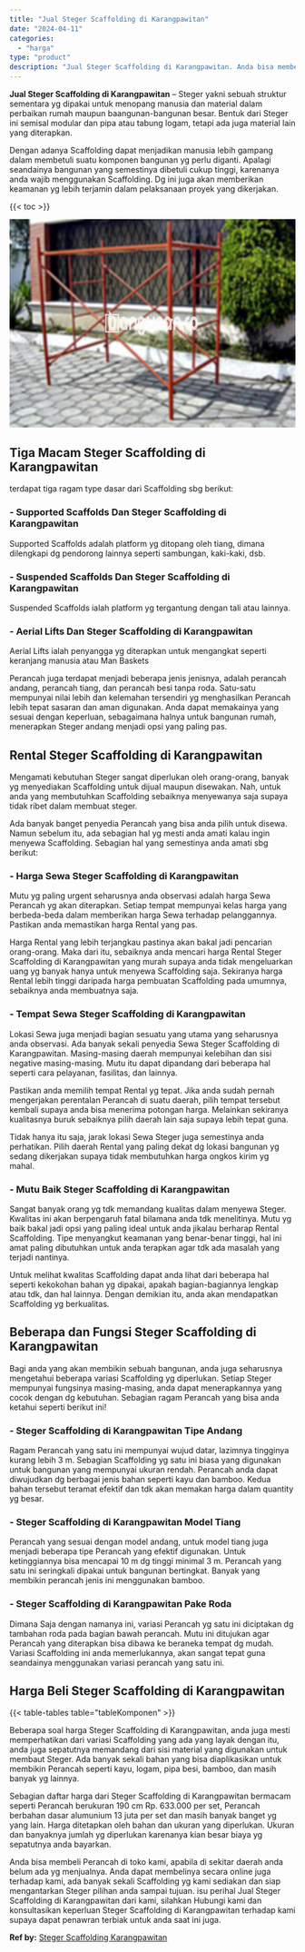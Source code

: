 ```yaml
---
title: "Jual Steger Scaffolding di Karangpawitan"
date: "2024-04-11"
categories: 
  - "harga"
type: "product"
description: "Jual Steger Scaffolding di Karangpawitan. Anda bisa membeli Perancah di toko kami, apabila di sekitar daerah anda belum ada yg menjualnya. Anda dapat membeli..."
---
```


**Jual Steger Scaffolding di Karangpawitan** – Steger yakni sebuah struktur sementara yg dipakai untuk menopang manusia dan material dalam perbaikan rumah maupun baangunan-bangunan besar. Bentuk dari Steger ini semisal modular dan pipa atau tabung logam, tetapi ada juga material lain yang diterapkan.

Dengan adanya Scaffolding dapat menjadikan manusia lebih gampang dalam membetuli suatu komponen bangunan yg perlu diganti. Apalagi seandainya bangunan yang semestinya dibetuli cukup tinggi, karenanya anda wajib menggunakan Scaffolding. Dg ini juga akan memberikan keamanan yg lebih terjamin dalam pelaksanaan proyek yang dikerjakan.

{{< toc >}}

![Jual Steger Scaffolding di Karangpawitan](/images/sewa-scaffolding-steger-19.png)

## Tiga Macam Steger Scaffolding di Karangpawitan

terdapat tiga ragam type dasar dari Scaffolding sbg berikut:

### \- Supported Scaffolds Dan Steger Scaffolding di Karangpawitan

Supported Scaffolds adalah platform yg ditopang oleh tiang, dimana dilengkapi dg pendorong lainnya seperti sambungan, kaki-kaki, dsb.

### \- Suspended Scaffolds Dan Steger Scaffolding di Karangpawitan

Suspended Scaffolds ialah platform yg tergantung dengan tali atau lainnya.

### \- Aerial Lifts Dan Steger Scaffolding di Karangpawitan

Aerial Lifts ialah penyangga yg diterapkan untuk mengangkat seperti keranjang manusia atau Man Baskets

Perancah juga terdapat menjadi beberapa jenis jenisnya, adalah perancah andang, perancah tiang, dan perancah besi tanpa roda. Satu-satu mempunyai nilai lebih dan kelemahan tersendiri yg menghasilkan Perancah lebih tepat sasaran dan aman digunakan. Anda dapat memakainya yang sesuai dengan keperluan, sebagaimana halnya untuk bangunan rumah, menerapkan Steger andang menjadi opsi yang paling pas.

## Rental Steger Scaffolding di Karangpawitan

Mengamati kebutuhan Steger sangat diperlukan oleh orang-orang, banyak yg menyediakan Scaffolding untuk dijual maupun disewakan. Nah, untuk anda yang membutuhkan Scaffolding sebaiknya menyewanya saja supaya tidak ribet dalam membuat steger.

Ada banyak banget penyedia Perancah yang bisa anda pilih untuk disewa. Namun sebelum itu, ada sebagian hal yg mesti anda amati kalau ingin menyewa Scaffolding. Sebagian hal yang semestinya anda amati sbg berikut:

### \- Harga Sewa Steger Scaffolding di Karangpawitan

Mutu yg paling urgent seharusnya anda observasi adalah harga Sewa Perancah yg akan diterapkan. Setiap tempat mempunyai kelas harga yang berbeda-beda dalam memberikan harga Sewa terhadap pelanggannya. Pastikan anda memastikan harga Rental yang pas.

Harga Rental yang lebih terjangkau pastinya akan bakal jadi pencarian orang-orang. Maka dari itu, sebaiknya anda mencari harga Rental Steger Scaffolding di Karangpawitan yang murah supaya anda tidak mengeluarkan uang yg banyak hanya untuk menyewa Scaffolding saja. Sekiranya harga Rental lebih tinggi daripada harga pembuatan Scaffolding pada umumnya, sebaiknya anda membuatnya saja.

### \- Tempat Sewa Steger Scaffolding di Karangpawitan

Lokasi Sewa juga menjadi bagian sesuatu yang utama yang seharusnya anda observasi. Ada banyak sekali penyedia Sewa Steger Scaffolding di Karangpawitan. Masing-masing daerah mempunyai kelebihan dan sisi negative masing-masing. Mutu itu dapat dipandang dari beberapa hal seperti cara pelayanan, fasilitas, dan lainnya.

Pastikan anda memilih tempat Rental yg tepat. Jika anda sudah pernah mengerjakan perentalan Perancah di suatu daerah, pilih tempat tersebut kembali supaya anda bisa menerima potongan harga. Melainkan sekiranya kualitasnya buruk sebaiknya pilih daerah lain saja supaya lebih tepat guna.

Tidak hanya itu saja, jarak lokasi Sewa Steger juga semestinya anda perhatikan. Pilih daerah Rental yang paling dekat dg lokasi bangunan yg sedang dikerjakan supaya tidak membutuhkan harga ongkos kirim yg mahal.

### \- Mutu Baik Steger Scaffolding di Karangpawitan

Sangat banyak orang yg tdk memandang kualitas dalam menyewa Steger. Kwalitas ini akan berpengaruh fatal bilamana anda tdk menelitinya. Mutu yg baik bakal jadi opsi yang paling ideal untuk anda jikalau berharap Rental Scaffolding. Tipe menyangkut keamanan yang benar-benar tinggi, hal ini amat paling dibutuhkan untuk anda terapkan agar tdk ada masalah yang terjadi nantinya.

Untuk melihat kwalitas Scaffolding dapat anda lihat dari beberapa hal seperti kekokohan bahan yg dipakai, apakah bagian-bagiannya lengkap atau tdk, dan hal lainnya. Dengan demikian itu, anda akan mendapatkan Scaffolding yg berkualitas.

## Beberapa dan Fungsi Steger Scaffolding di Karangpawitan

Bagi anda yang akan membikin sebuah bangunan, anda juga seharusnya mengetahui beberapa variasi Scaffolding yg diperlukan. Setiap Steger mempunyai fungsinya masing-masing, anda dapat menerapkannya yang cocok dengan dg kebutuhan. Sebagian ragam Perancah yang bisa anda ketahui seperti berikut ini!

### \- Steger Scaffolding di Karangpawitan Tipe Andang

Ragam Perancah yang satu ini mempunyai wujud datar, lazimnya tingginya kurang lebih 3 m. Sebagian Scaffolding yg satu ini biasa yang digunakan untuk bangunan yang mempunyai ukuran rendah. Perancah anda dapat diwujudkan dg berbagai jenis bahan seperti kayu dan bamboo. Kedua bahan tersebut teramat efektif dan tdk akan memakan harga dalam quantity yg besar.

### \- Steger Scaffolding di Karangpawitan Model Tiang

Perancah yang sesuai dengan model andang, untuk model tiang juga menjadi beberapa tipe Perancah yang efektif digunakan. Untuk ketinggiannya bisa mencapai 10 m dg tinggi minimal 3 m. Perancah yang satu ini seringkali dipakai untuk bangunan bertingkat. Banyak yang membikin perancah jenis ini menggunakan bamboo.

### \- Steger Scaffolding di Karangpawitan Pake Roda

Dimana Saja dengan namanya ini, variasi Perancah yg satu ini diciptakan dg tambahan roda pada bagian bawah perancah. Mutu ini ditujukan agar Perancah yang diterapkan bisa dibawa ke beraneka tempat dg mudah. Variasi Scaffolding ini anda memerlukannya, akan sangat tepat guna seandainya menggunakan variasi perancah yang satu ini.

## Harga Beli Steger Scaffolding di Karangpawitan

{{< table-tables table="tableKomponen" >}}

Beberapa soal harga Steger Scaffolding di Karangpawitan, anda juga mesti memperhatikan dari variasi Scaffolding yang ada yang layak dengan itu, anda juga sepatutnya memandang dari sisi material yang digunakan untuk membaut Steger. Ada banyak sekali bahan yang bisa diaplikasikan untuk membikin Perancah seperti kayu, logam, pipa besi, bamboo, dan masih banyak yg lainnya.

Sebagian daftar harga dari Steger Scaffolding di Karangpawitan bermacam seperti Perancah berukuran 190 cm Rp. 633.000 per set, Perancah berbahan dasar alumunium 13 juta per set dan masih banyak banget yg yang lain. Harga ditetapkan oleh bahan dan ukuran yang diperlukan. Ukuran dan banyaknya jumlah yg diperlukan karenanya kian besar biaya yg sepatutnya anda bayarkan.

Anda bisa membeli Perancah di toko kami, apabila di sekitar daerah anda belum ada yg menjualnya. Anda dapat membelinya secara online juga terhadap kami, ada banyak sekali Scaffolding yg kami sediakan dan siap mengantarkan Steger pilihan anda sampai tujuan. isu perihal Jual Steger Scaffolding di Karangpawitan dari kami, silahkan Hubungi kami dan konsultasikan keperluan Steger Scaffolding di Karangpawitan terhadap kami supaya dapat penawran terbiak untuk anda saat ini juga.

**Ref by:** [Steger Scaffolding Karangpawitan](https://id.wikipedia.org/wiki/Steger)
